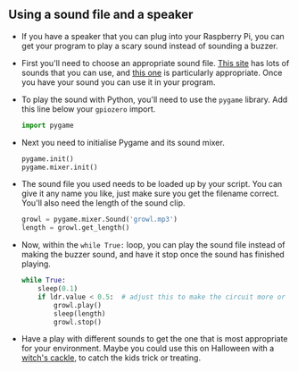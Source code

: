 ## Using a sound file and a speaker

- If you have a speaker that you can plug into your Raspberry Pi, you can get your program to play a scary sound instead of sounding a buzzer.

- First you'll need to choose an appropriate sound file. [This site](http://soundbible.com/royalty-free-sounds-1.html) has lots of sounds that you can use, and [this one](http://soundbible.com/71-Dog-Growling-And-Barking.html) is particularly appropriate. Once you have your sound you can use it in your program.

- To play the sound with Python, you'll need to use the `pygame` library. Add this line below your `gpiozero` import.

    ``` python
    import pygame
    ```
- Next you need to initialise Pygame and its sound mixer.

    ``` python
    pygame.init()
    pygame.mixer.init()
    ```
- The sound file you used needs to be loaded up by your script. You can give it any name you like, just make sure you get the filename correct. You'll also need the length of the sound clip.

    ``` python
    growl = pygame.mixer.Sound('growl.mp3')
    length = growl.get_length()
    ```
- Now, within the `while True:` loop, you can play the sound file instead of making the buzzer sound, and have it stop once the sound has finished playing.

    ``` python
    while True:
        sleep(0.1)
        if ldr.value < 0.5:  # adjust this to make the circuit more or less sensitive
            growl.play()
            sleep(length)
            growl.stop()

    ```
- Have a play with different sounds to get the one that is most appropriate for your environment. Maybe you could use this on Halloween with a [witch's cackle](http://soundbible.com/33-Evil-Laugh-Cackle.html), to catch the kids trick or treating.

